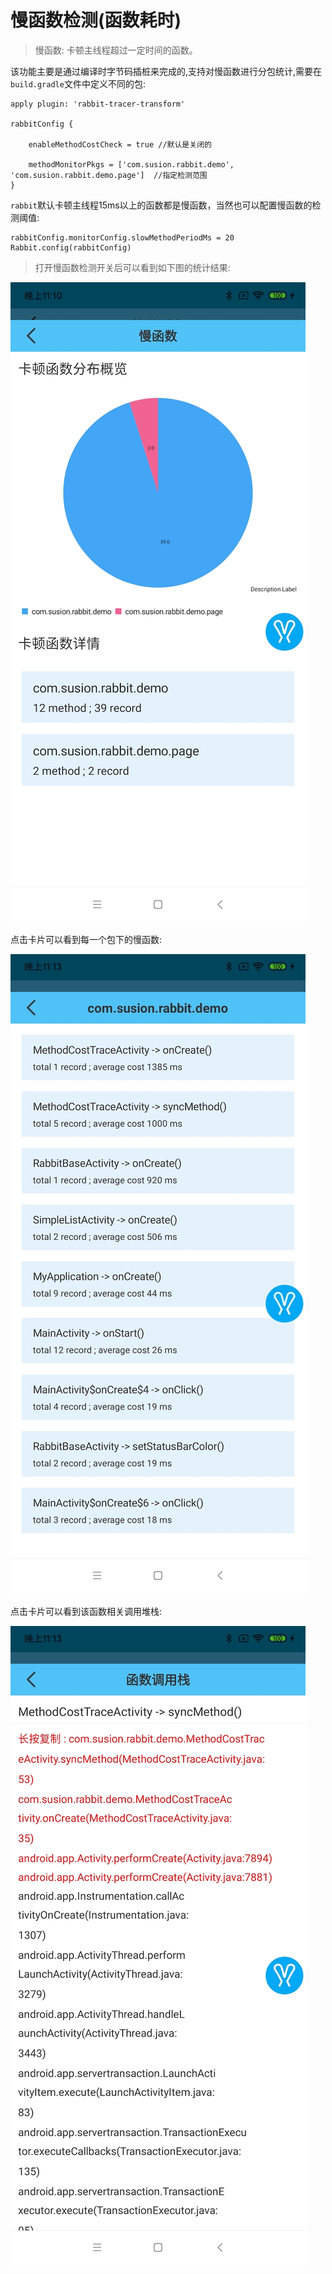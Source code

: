 # 慢函数检测(函数耗时)

>慢函数: 卡顿主线程超过一定时间的函数。

该功能主要是通过编译时字节码插桩来完成的,支持对慢函数进行分包统计,需要在`build.gradle`文件中定义不同的包:

```
apply plugin: 'rabbit-tracer-transform'

rabbitConfig {

    enableMethodCostCheck = true //默认是关闭的

    methodMonitorPkgs = ['com.susion.rabbit.demo', 'com.susion.rabbit.demo.page']  //指定检测范围
}
```

`rabbit`默认卡顿主线程15ms以上的函数都是慢函数，当然也可以配置慢函数的检测阈值:

```
rabbitConfig.monitorConfig.slowMethodPeriodMs = 20
Rabbit.config(rabbitConfig)
```

>打开慢函数检测开关后可以看到如下图的统计结果:

![](./pic/slow-method-pkg.jpg)

点击卡片可以看到每一个包下的慢函数:

![](./pic/slow-method-list.jpg)

点击卡片可以看到该函数相关调用堆栈:

![](./pic/slow-method-stack.jpg)